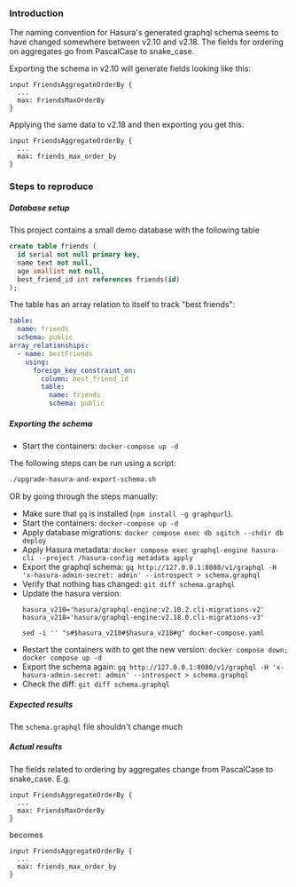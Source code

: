 ### Introduction

The naming convention for Hasura's generated graphql schema seems to have
changed somewhere between v2.10 and v2.18. The fields for ordering on
aggregates go from PascalCase to snake_case.

Exporting the schema in v2.10 will generate fields looking like this:
```gql
input FriendsAggregateOrderBy {
  ...
  max: FriendsMaxOrderBy
}
```

Applying the same data to v2.18 and then exporting you get this:
```gql
input FriendsAggregateOrderBy {
  ...
  max: friends_max_order_by
}
```

### Steps to reproduce

##### Database setup
This project contains a small demo database with the following table
```sql
create table friends (
  id serial not null primary key,
  name text not null,
  age smallint not null,
  best_friend_id int references friends(id)
);
```

The table has an array relation to itself to track "best friends":
```yaml
table:
  name: friends
  schema: public
array_relationships:
  - name: bestFriends
    using:
      foreign_key_constraint_on:
        column: best_friend_id
        table:
          name: friends
          schema: public
```

##### Exporting the schema

- Start the containers: `docker-compose up -d`

The following steps can be run using a script:
```sh
./upgrade-hasura-and-export-schema.sh
```

OR by going through the steps manually:

- Make sure that `gq` is installed (`npm install -g graphqurl`).
- Start the containers: `docker-compose up -d`
- Apply database migrations: `docker compose exec db sqitch --chdir db deploy`
- Apply Hasura metadata: `docker compose exec graphql-engine hasura-cli --project /hasura-config metadata apply`
- Export the graphql schema: `gq http://127.0.0.1:8080/v1/graphql -H 'x-hasura-admin-secret: admin' --introspect > schema.graphql`
- Verify that nothing has changed: `git diff schema.graphql`
- Update the hasura version:
  ```
  hasura_v210='hasura/graphql-engine:v2.10.2.cli-migrations-v2'
  hasura_v218='hasura/graphql-engine:v2.18.0.cli-migrations-v3'
  
  sed -i '' "s#$hasura_v210#$hasura_v218#g" docker-compose.yaml
  ```
- Restart the containers with to get the new version: `docker compose down; docker compose up -d`
- Export the schema again: `gq http://127.0.0.1:8080/v1/graphql -H 'x-hasura-admin-secret: admin' --introspect > schema.graphql`
- Check the diff: `git diff schema.graphql`

##### Expected results

The `schema.graphql` file shouldn't change much

##### Actual results

The fields related to ordering by aggregates change from PascalCase to
snake_case. E.g.

```gql
input FriendsAggregateOrderBy {
  ...
  max: FriendsMaxOrderBy
}
```

becomes
```gql
input FriendsAggregateOrderBy {
  ...
  max: friends_max_order_by
}
```
